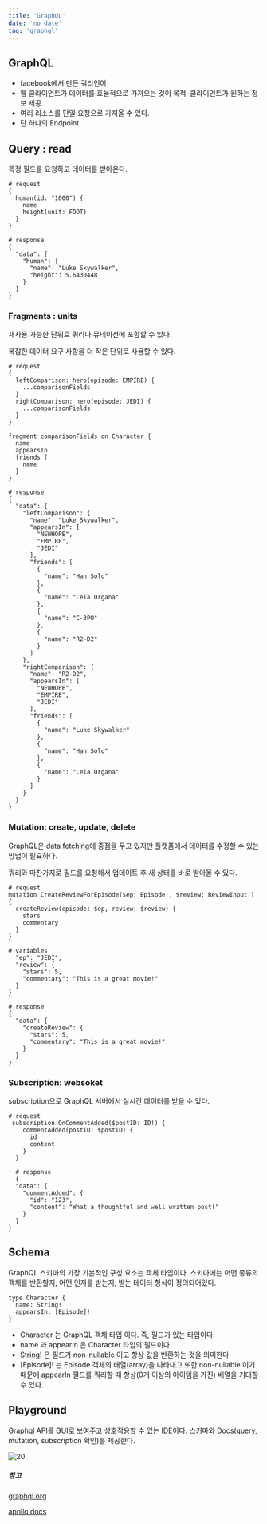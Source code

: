 ```yaml
---
title: 'GraphQL'
date: 'no date'
tag: 'graphql'
---
```


## GraphQL

- facebook에서 만든 쿼리언어
- 웹 클라이언트가 데이터를 효율적으로 가져오는 것이 목적. 클라이언트가 원하는 정보 제공.
- 여러 리소스를 단일 요청으로 가져올 수 있다.
- 단 하나의 Endpoint

## Query : read

특정 필드를 요청하고 데이터를 받아온다.

```
# request
{
  human(id: "1000") {
    name
    height(unit: FOOT)
  }
}

# response
{
  "data": {
    "human": {
      "name": "Luke Skywalker",
      "height": 5.6430448
    }
  }
}
```

### Fragments : units

재사용 가능한 단위로 쿼리나 뮤테이션에 포함할 수 있다.

복잡한 데이터 요구 사항을 더 작은 단위로 사용할 수 있다.

```
# request
{
  leftComparison: hero(episode: EMPIRE) {
    ...comparisonFields
  }
  rightComparison: hero(episode: JEDI) {
    ...comparisonFields
  }
}

fragment comparisonFields on Character {
  name
  appearsIn
  friends {
    name
  }
}

# response
{
  "data": {
    "leftComparison": {
      "name": "Luke Skywalker",
      "appearsIn": [
        "NEWHOPE",
        "EMPIRE",
        "JEDI"
      ],
      "friends": [
        {
          "name": "Han Solo"
        },
        {
          "name": "Leia Organa"
        },
        {
          "name": "C-3PO"
        },
        {
          "name": "R2-D2"
        }
      ]
    },
    "rightComparison": {
      "name": "R2-D2",
      "appearsIn": [
        "NEWHOPE",
        "EMPIRE",
        "JEDI"
      ],
      "friends": [
        {
          "name": "Luke Skywalker"
        },
        {
          "name": "Han Solo"
        },
        {
          "name": "Leia Organa"
        }
      ]
    }
  }
}
```

### Mutation: create, update, delete

GraphQL은 data fetching에 중점을 두고 있지만 플랫폼에서 데이터를 수정할 수 있는 방법이 필요하다.

쿼리와 마찬가지로 필드를 요청해서 업데이트 후 새 상태를 바로 받아올 수 있다.

```
# request
mutation CreateReviewForEpisode($ep: Episode!, $review: ReviewInput!) {
  createReview(episode: $ep, review: $review) {
    stars
    commentary
  }
}

# variables
  "ep": "JEDI",
  "review": {
    "stars": 5,
    "commentary": "This is a great movie!"
  }
}

# response
{
  "data": {
    "createReview": {
      "stars": 5,
      "commentary": "This is a great movie!"
    }
  }
}
```

### Subscription: websoket

subscription으로 GraphQL 서버에서 실시간 데이터를 받을 수 있다.

```
# request
 subscription OnCommentAdded($postID: ID!) {
    commentAdded(postID: $postID) {
      id
      content
    }
  }

  # response
  {
  "data": {
    "commentAdded": {
      "id": "123",
      "content": "What a thoughtful and well written post!"
    }
  }
}
```

## Schema

GraphQL 스키마의 가장 기본적인 구성 요소는 객체 타입이다.
스키마에는 어떤 종류의 객체를 반환할지, 어떤 인자를 받는지, 받는 데이터 형식이 정의되어있다.

```
type Character {
  name: String!
  appearsIn: [Episode]!
}
```

- Character 는 GraphQL 객체 타입 이다. 즉, 필드가 있는 타입이다.
- name 과 appearIn 은 Character 타입의 필드이다.
- String! 은 필드가 non-nullable 이고 항상 값을 반환하는 것을 의미한다.
- [Episode]! 는 Episode 객체의 배열(array)을 나타내고 또한 non-nullable 이기 때문에 appearIn 필드를 쿼리할 때 항상(0개 이상의 아이템을 가진) 배열을 기대할 수 있다.

## Playground

Graphql API를 GUI로 보여주고 상호작용할 수 있는 IDE이다.
스키마와 Docs(query, mutation, subscription 확인)를 제공한다.

![20](https://user-images.githubusercontent.com/60374596/186855438-fd77f3f4-0f0f-424c-9074-974d629fb0d9.png)

##### 참고

[graphql.org](https://graphql.org/)

[apollo docs](https://www.apollographql.com/docs/react/data/subscriptions/)
